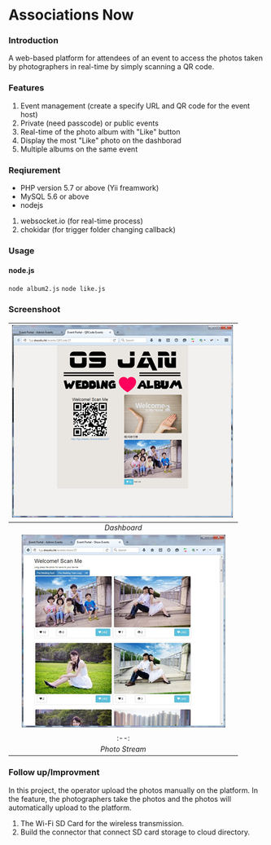 # Associations Now
### Introduction
A web-based platform for attendees of an event to access the photos taken by photographers in real-time by simply scanning a QR code.

### Features
1. Event management (create a specify URL and QR code for the event host)
2. Private (need passcode) or public events
3. Real-time of the photo album with "Like" button
4. Display the most "Like" photo on the dashborad
5. Multiple albums on the same event

### Reqiurement
* PHP version 5.7 or above (Yii freamwork)
* MySQL 5.6 or above
* nodejs 
1. websocket.io (for real-time process)
2. chokidar (for trigger folder changing callback)

### Usage
#### node.js
`node album2.js`
`node like.js`

### Screenshoot
| ![demo1.png](https://github.com/moonChildLady/instantPhotoEvents/blob/main/images/demo1.png?raw=true) | 
|:--:| 
| *Dashboard* |
| ![demo2.png](https://github.com/moonChildLady/instantPhotoEvents/blob/main/images/demo2.png?raw=true) | 
|:--:| 
| *Photo Stream* |


### Follow up/Improvment
In this project, the operator upload the photos manually on the platform. In the feature, the photographers take the photos and the photos will automatically upload to the platform.
1. The Wi-Fi SD Card for the wireless transmission.
2. Build the connector that connect SD card storage to cloud directory.
